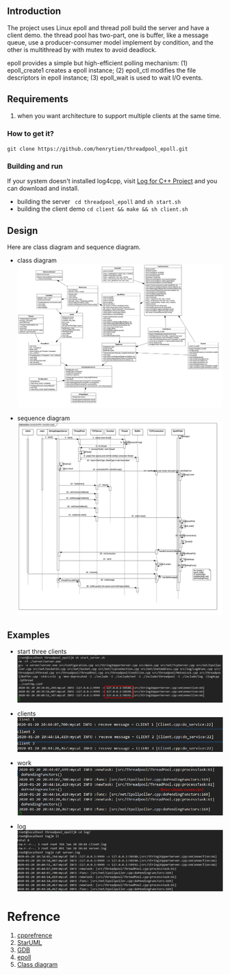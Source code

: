 
## Introduction
The project uses Linux epoll and thread poll build the server and have a client demo.
the thread pool has two-part, one is buffer, like a message queue, use a producer-consumer model implement by condition, and the other is multithread by with mutex to avoid deadlock.

epoll provides a simple but high-efficient polling mechanism:
(1) epoll_create1 creates a epoll instance;
(2) epoll_ctl modifies the file descriptors in epoll instance;
(3) epoll_wait is used to wait I/O events.
## Requirements
1. when you want architecture to support multiple clients at the same time.


### How to get it?
`git clone https://github.com/henrytien/threadpool_epoll.git`

### Building and run

If your system doesn't installed log4cpp, visit [Log for C++ Project](http://log4cpp.sourceforge.net/) and you can download and install.

- building the server
 ` cd threadpool_epoll` and `sh start.sh`
- building the client demo
 `cd client && make && sh client.sh`


## Design
Here are class diagram and sequence diagram.
- class diagram
![class diagram](./images/server_classes.png)


- sequence diagram
![sequence diagram](./images/server_sequence.png)


## Examples
- start three clients
![server](./images/server.png)

- clients
![clients](./images/clients.png)

- work
![work](./images/work.png)

- log
![log](./images/log.png)

# Refrence
1. [cpprefrence](https://en.cppreference.com/w/cpp/utility)
2. [StarUML](https://docs.staruml.io/)
3. [GDB](https://thispointer.com//gdb-debugger-tutorial-series/)
4. [epoll](http://man7.org/linux/man-pages/man7/epoll.7.html)
5. [Class diagram](https://en.wikipedia.org/wiki/Class_diagram)
